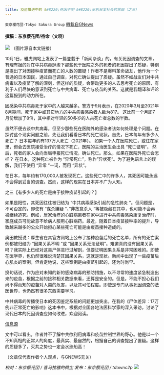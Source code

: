```yaml
---
title: 疫苗推进中的 &#8220;死因不明 &#8220;反射日本社会的黑暗（之三）
---
```

`東京櫻花団-Tokyo Sakura Group` [轉載自GNews](https://gnews.org/zh-hans/1571514/)

#### 撰稿：东京樱花团/待命（文晓）
![](https://assets.gnews.org/wp-content/uploads/2021/10/213.png)
（图片源自本文链接）

10月1日，雅虎网站上发表了一篇登载于「新闻杂谈」的，有关死因调查的文章，有理有据的对在中共病毒肆虐下那些死于医院之外的死者的死因提出了质疑，特别是提出了对因接种疫苗而死亡的人数的置疑！作者不是爆料革命战友，他作为一个普通的日本国民，通过自己调查，对死亡确认提出了质疑。虽然不如战友们对中共病毒以及疫苗了解的深刻，但这样的质疑，会带动更多的人去思考死亡的原因，有利于人们尽快的意识到死亡与中共病毒、死亡与疫苗的关系。这就是我翻译和评论这篇报到的动力所在。

因感染中共病毒死于家中的人越来越多。警方于9月表示，在2020年3月至2021年8月期间，死于家中或其它地方的中共病毒感染者人数为817。 这比前一个月即7月份增加了8倍，其中相对年轻的50多岁的人占死亡者总数的半数。

虽然不便去谈中共病毒，但至少那些死在医院外的感染者该如何处理是个问题。在探讨这个现实问题之前，先让我们看看日本的死亡现状。首先，日本每年有多少人死亡？ 日本每年约有137万人死亡（2021年）。 如果一个人在医院死亡，或住在家里，但会去医院接受治疗的情况下死亡，医院的主治医生会出具 “死亡证明”。 然后，死者的家人会向当局申报死亡情况，确认死亡。那么，如果在医院外死亡会怎样？ 在日本，这种死亡被作为 “异常死亡”，称作”异状死”。为了避免语言上的误解，我们不使用 “异常 “一词，而用 “异状”。

在日本，每年约有170,000人被发现死亡。这些死亡中的许多人，其死因可能永远不会得到妥当的调查。然而，这样的现实在日本并不广为人知。

之三【有多少人的死亡是由于接种疫苗引起的？】

如果是阳性，其死因往往被归结为 “中共病毒感染引起的急性肺炎 “。但问题是，不可否定的，即使有 “谋杀嫌疑 “、”非故意杀人 “等被隐藏在其中，也可能不会再被继续追究。例如，居家治疗的心脏病患者在家中进行中共病毒感染康复治疗时，家庭成员可能故意不给病人服用心脏病药。最近，随着日本疫苗接种率的提升，导致越来越多的公众开始担心某些死亡可能是由疫苗接种造成的。

奥田教授说：厚生省在其官方网站上公布了接种疫苗后的死亡名单，所有的死亡案例都被归结为 “因果关系不明 “或 “因果关系无法证明”。难道真的没有因果关系吗？我实际上已经对这类尸体进行过解剖，但要证明因果关系是非常困难的。即使在医学界，也仍然很难说清楚其因果关系，这就是现状。新闻中出现了一些疫苗后心肌炎的案例，但肯定地说，这些案例是由疫苗引起的，还为时尚早。

换句话说，作为应对未知的新的感染病毒的预防措施，以不寻常的速度紧急制造出来的疫苗，根据之前的接种相关数据来看，还算是安全的。但是，不能不担心我们尚不得而知的疫苗对人类的危害，以及其可怕程度。即使是专门从事死因调查的法医世界，也仍然有很多东西需要学习。

中共病毒的传播使日本的死因鉴定系统的问题更加突出。在我的《尸体差异：17万例非正常死亡的影响》这本书中，根据对全国各地法医科学家的深入采访，讨论了现代日本的死因调查应如何改进，欢迎阅读。

[信息源](https://news.yahoo.co.jp/articles/2ff490aa5bdbc3ce7ed3a3db5a7dfc3040a26bf2?page=1)

文中可以看出，作者并不了解中共欲利用病毒和疫苗控制世界的野心。他是以一个不知真相的正常人的角度，最真实、最自然的，根据自己的调查提出了置疑。这样的质疑多了，灭共之势也一定会水涨船高！

（文章仅代表作者个人观点，与GNEWS无关）

*校对：东京樱花团 / 喜马拉雅的微尘*
*发布：东京樱花团 / tdownc2p*
![](https://assets.gnews.org/wp-content/uploads/2021/08/image0-1-36.jpg)
